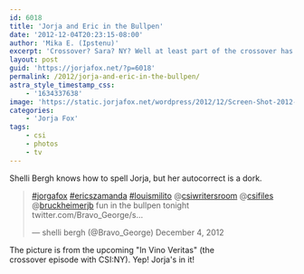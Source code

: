 ```yaml
---
id: 6018
title: 'Jorja and Eric in the Bullpen'
date: '2012-12-04T20:23:15-08:00'
author: 'Mika E. (Ipstenu)'
excerpt: 'Crossover? Sara? NY? Well at least part of the crossover has Sara.'
layout: post
guid: 'https://jorjafox.net/?p=6018'
permalink: /2012/jorja-and-eric-in-the-bullpen/
astra_style_timestamp_css:
    - '1634337638'
image: 'https://static.jorjafox.net/wordpress/2012/12/Screen-Shot-2012-12-04-at-4-Dec-8.18.59-PM.png'
categories:
    - 'Jorja Fox'
tags:
    - csi
    - photos
    - tv
---
```


Shelli Bergh knows how to spell Jorja, but her autocorrect is a dork.

<blockquote class="twitter-tweet tw-align-center"><p><a href="https://twitter.com/search/%23jorgafox">#jorgafox</a> <a href="https://twitter.com/search/%23ericszamanda">#ericszamanda</a> <a href="https://twitter.com/search/%23louismilito">#louismilito</a> @<a href="https://twitter.com/csiwritersroom">csiwritersroom</a> @<a href="https://twitter.com/csifiles">csifiles</a> @<a href="https://twitter.com/bruckheimerjb">bruckheimerjb</a> fun in the bullpen tonight twitter.com/Bravo_George/s…</p>&mdash; shelli bergh (@Bravo_George) December 4, 2012</blockquote>
<script src="//platform.twitter.com/widgets.js" charset="utf-8"></script>

The picture is from the upcoming "In Vino Veritas" (the crossover&nbsp;episode&nbsp;with CSI:NY). Yep! Jorja's in it!